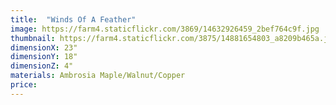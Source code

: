 ```yaml
---
title:  "Winds Of A Feather"
image: https://farm4.staticflickr.com/3869/14632926459_2bef764c9f.jpg
thumbnail: https://farm4.staticflickr.com/3875/14881654803_a8209b465a.jpg
dimensionX: 23"
dimensionY: 18"
dimensionZ: 4"
materials: Ambrosia Maple/Walnut/Copper
price:
---
```


